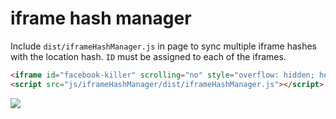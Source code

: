 # iframe hash manager
Include `dist/iframeHashManager.js` in page to sync multiple iframe hashes with the location hash.
`ID` must be assigned to each of the iframes.

```html
<iframe id="facebook-killer" scrolling="no" style="overflow: hidden; height: 401px;"></iframe>
<script src="js/iframeHashManager/dist/iframeHashManager.js"></script>
```

<img src="https://hugelolcdn.com/hugegifs.com/i/687.gif">
